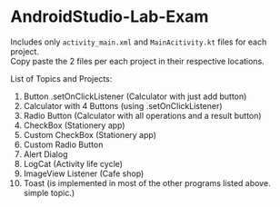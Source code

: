 # AndroidStudio-Lab-Exam

Includes only `activity_main.xml` and `MainAcitivity.kt` files for each project.  
Copy paste the 2 files per each project in their respective locations.

List of Topics and Projects:
1. Button .setOnClickListener (Calculator with just add button)
2. Calculator with 4 Buttons (using .setOnClickListener)
3. Radio Button (Calculator with all operations and a result button)
4. CheckBox (Stationery app)
5. Custom CheckBox (Stationery app)
6. Custom Radio Button
7. Alert Dialog
8. LogCat (Activity life cycle)
9. ImageView Listener (Cafe shop)
10. Toast (is implemented in most of the other programs listed above. simple topic.)
